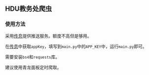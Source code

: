 ## HDU教务处爬虫

### 使用方法

采用[传息](https://cx.super4.cn/)提供推送服务。额度不高但是够用。

在[传息](https://cx.super4.cn/)中获取`appKey`，填写到`main.py`中的`APP_KEY`中，运行`main.py`即可。

需要安装`bs4`和`requests`库。

建议使用青龙面板定时爬取。

